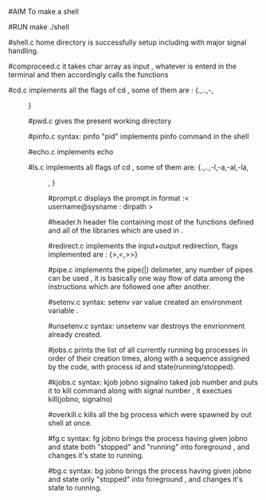 #AIM
 To make a shell

#RUN
make
 ./shell


#shell.c
 home directory is successfully setup including with major signal handling.

#comproceed.c
 it takes char array as input , whatever is enterd in the terminal and then accordingly calls the functions

#cd.c
 implements all the flags of cd , some of them are : {.,..,-,<dir>}

#pwd.c
 gives the present working directory

#pinfo.c
 syntax: pinfo "pid"
 implements pinfo command in the shell

#echo.c
 implements echo

#ls.c
 implements all flags of cd , some of them are: {.,..,-l,-a,-al,-la,<dir>,<dir1> <dir2>}

#prompt.c
 displays the prompt in format :< username@sysname : dirpath >

#header.h
 header file containing most of the functions defined and all of the libraries which are used in .

#redirect.c
 implements the input+output redirection, flags implemented are : {>,<,>>}

#pipe.c
 implements the pipe(|) delimeter, any number of pipes can be used , it is basically one way flow of data among the instructions which are followed one after another.

#setenv.c
 syntax: setenv var value
 created an environment variable .

#unsetenv.c
 syntax: unsetenv var
 destroys the envrionment already created.

#jobs.c
 prints the list of all currently running bg processes in order of their creation times, along with a sequence assigned by the code, with process id and state(running/stopped).

#kjobs.c
 syntax: kjob jobno signalno
 taked job number and puts it to kill command along with signal number  , it exectues kill(jobno, signalno)

#overkill.c
 kills all the bg process which were spawned by out shell at once.

#fg.c
 syntax: fg jobno
 brings the process having given jobno and state both "stopped" and "running" into foreground , and changes it's state to running.

#bg.c
 syntax: bg jobno
 brings the process having given jobno and state only "stopped" into foreground , and changes it's state to running.


